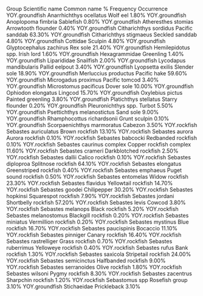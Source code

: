 Group 	Scientific name	Common name 	% Frequency Occurrence
YOY.groundfish	Anarrhichthys ocellatus	Wolf eel	1.80%
YOY.groundfish	Anoplopoma fimbria	Sablefish	0.80%
YOY.groundfish	Atheresthes stomias	Arrowtooth flounder	0.40%
YOY.groundfish	Citharichthys sordidus	Pacific sanddab	63.30%
YOY.groundfish	Citharichthys stigmaeus	Seckled sanddab	4.80%
YOY.groundfish	Cottidae	Sculpin	4.80%
YOY.groundfish	Glyptocephalus zachirus	Rex sole	21.40%
YOY.groundfish	Hemilepidotus spp.	Irish lord	1.60%
YOY.groundfish	Hexagrammidae	Greenling	1.40%
YOY.groundfish	Liparididae	Snailfish	2.00%
YOY.groundfish	Lycodapus mandibularis	Pallid eelpout	3.40%
YOY.groundfish	Lyopsetta exilis	Slender sole	18.90%
YOY.groundfish	Merluccius productus	Pacific hake	59.60%
YOY.groundfish	Microgadus proximus	Pacific tomcod	3.40%
YOY.groundfish	Microstomus pacificus	Dover sole	10.00%
YOY.groundfish	Ophiodon elongatus	Lingcod	15.70%
YOY.groundfish	Oxylebius pictus	Painted greenling	3.80%
YOY.groundfish	Platichthys stellatus	Starry flounder	0.20%
YOY.groundfish	Pleuronichthys spp.	Turbot	5.50%
YOY.groundfish	Psettichthys melanostictus	Sand sole	9.00%
YOY.groundfish	Rhamphocottus richardsonii	Grunt sculpin	0.10%
YOY.groundfish	Scorpaenichthys marmoratus	Cabezon	3.50%
YOY.rockfish	Sebastes auriculatus	Brown rockfish	13.10%
YOY.rockfish	Sebastes aurora	Aurora rockfish	0.10%
YOY.rockfish	Sebastes babcocki	Redbanded rockfish	0.10%
YOY.rockfish	Sebastes caurinus complex	Copper rockfish complex	11.60%
YOY.rockfish	Sebastes crameri	Darkblotched rockfish	2.50%
YOY.rockfish	Sebastes dallii	Calico rockfish	0.10%
YOY.rockfish	Sebastes diploproa	Splitnose rockfish	64.10%
YOY.rockfish	Sebastes elongatus	Greenstriped rockfish	0.40%
YOY.rockfish	Sebastes emphaeus	Puget sound rockfish	0.50%
YOY.rockfish	Sebastes entomelas	Widow rockfish	23.30%
YOY.rockfish	Sebastes flavidus	Yellowtail rockfish	14.70%
YOY.rockfish	Sebastes goodei	Chilipepper	30.20%
YOY.rockfish	Sebastes hopkinsi	Squarespot rockfish	7.90%
YOY.rockfish	Sebastes jordani	Shortbelly rockfish	57.20%
YOY.rockfish	Sebastes levis	Cowcod	3.80%
YOY.rockfish	Sebastes melanops	Black rockfish	5.20%
YOY.rockfish	Sebastes melanostomus	Blackgill rockfish	0.20%
YOY.rockfish	Sebastes miniatus	Vermillion rockfish	0.20%
YOY.rockfish	Sebastes mystinus	Blue rockfish	16.70%
YOY.rockfish	Sebastes paucispinis	Bocaccio	11.10%
YOY.rockfish	Sebastes pinniger	Canary rockfish	16.40%
YOY.rockfish	Sebastes rastrelliger	Grass rockfish	0.70%
YOY.rockfish	Sebastes ruberrimus	Yelloweye rockfish	0.40%
YOY.rockfish	Sebastes rufus	Bank rockfish	1.30%
YOY.rockfish	Sebastes saxicola	Stripetail rockfish	24.00%
YOY.rockfish	Sebastes semicinctus	Halfbanded rockfish	9.00%
YOY.rockfish	Sebastes serranoides	Olive rockfish	1.80%
YOY.rockfish	Sebastes wilsoni	Pygmy rockfish	8.30%
YOY.rockfish	Sebastes zacentrus	Sharpchin rockfish	1.20%
YOY.rockfish	Sebastomus spp	Rosefish group	3.10%
YOY.groundfish	Stichaeidae	Prickleback	3.10%
